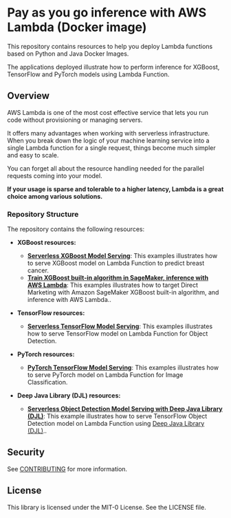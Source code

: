 # Pay as you go inference with AWS Lambda (Docker image)

This repository contains resources to help you deploy Lambda functions based on Python and Java Docker Images. 

The applications deployed illustrate how to perform inference for XGBoost, TensorFlow and PyTorch models using Lambda Function.

## Overview

AWS Lambda is one of the most cost effective service that lets you run code without provisioning or managing servers. 

It offers many advantages when working with serverless infrastructure. When you break down the logic of your machine learning service into a single Lambda function for a single request, things become much simpler and easy to scale. 

You can forget all about the resource handling needed for the parallel requests coming into your model. 

**If your usage is sparse and tolerable to a higher latency, Lambda is a great choice among various solutions.**

### Repository Structure

The repository contains the following resources:

- **XGBoost resources:**  

  - [**Serverless XGBoost Model Serving**](xgboost-inference-docker-lambda):  This examples illustrates how to serve XGBoost model on Lambda Function to predict breast cancer.
  - [**Train XGBoost built-in algorithm in SageMaker, inference with AWS Lambda**](xgboost-built-in-algo-train-in-sagemaker-deploy-with-lambda):  This examples illustrates how to target Direct Marketing with Amazon SageMaker XGBoost built-in algorithm, and inference with AWS Lambda..
  
- **TensorFlow resources:**  

  - [**Serverless TensorFlow Model Serving**](tensorflow-inference-docker-lambda):  This examples illustrates how to serve TensorFlow model on Lambda Function for Object Detection.

- **PyTorch resources:**  

  - [**PyTorch TensorFlow Model Serving**](pytorch-inference-docker-lambda):  This examples illustrates how to serve PyTorch model on Lambda Function for Image Classification.
        
- **Deep Java Library (DJL) resources:**  

  - [**Serverless Object Detection Model Serving with Deep Java Library (DJL)**](djl-object-detection-inference-docker-lambda):  This example illustrates how to serve TensorFlow Object Detection model on Lambda Function using [Deep Java Library (DJL)](http://djl.ai)..   



## Security

See [CONTRIBUTING](CONTRIBUTING.md#security-issue-notifications) for more information.

## License

This library is licensed under the MIT-0 License. See the LICENSE file.

